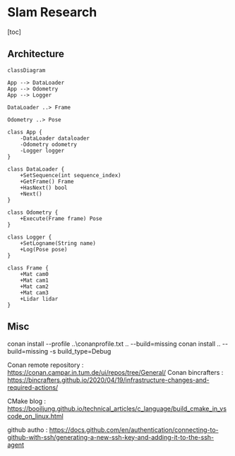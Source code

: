 # Slam Research

[toc]

## Architecture

```mermaid
classDiagram

App --> DataLoader
App --> Odometry
App --> Logger

DataLoader ..> Frame

Odometry ..> Pose

class App {
    -DataLoader dataloader
    -Odometry odometry
    -Logger logger
}

class DataLoader {
    +SetSequence(int sequence_index)
    +GetFrame() Frame
    +HasNext() bool
    +Next()
}

class Odometry {
    +Execute(Frame frame) Pose
}

class Logger {
    +SetLogname(String name)
    +Log(Pose pose)
}

class Frame {
    +Mat cam0
    +Mat cam1
    +Mat cam2
    +Mat cam3
    +Lidar lidar
}

```

## Misc

conan install --profile ..\conanprofile.txt .. --build=missing
conan install .. --build=missing -s build_type=Debug

Conan remote repository : https://conan.campar.in.tum.de/ui/repos/tree/General/
Conan bincrafters : https://bincrafters.github.io/2020/04/19/infrastructure-changes-and-required-actions/

CMake blog : https://booiljung.github.io/technical_articles/c_language/build_cmake_in_vscode_on_linux.html

github autho : https://docs.github.com/en/authentication/connecting-to-github-with-ssh/generating-a-new-ssh-key-and-adding-it-to-the-ssh-agent